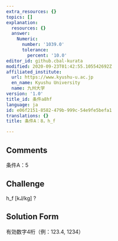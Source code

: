 ```yaml
---
extra_resources: {}
topics: []
explanation:
  resources: {}
  answer:
    Numeric:
      number: '1039.0'
      tolerance:
        percent: '10.0'
editor_id: github.cbal-kurata
modified: 2020-09-23T01:42:55.105542692Z
affiliated_institute:
  url: https://www.kyushu-u.ac.jp
  en_name: Kyushu University
  name: 九州大学
version: '1.0'
title_id: 条件a8hf
language: ja
id: e06f2151-8582-479b-999c-54e9fe5befa1
translations: {}
title: 条件A：8，h_f

---
```


## Comments
条件A：5

## Challenge
h_f [kJ/kg] ?

## Solution Form
有効数字4桁（例：123.4,  1234）




